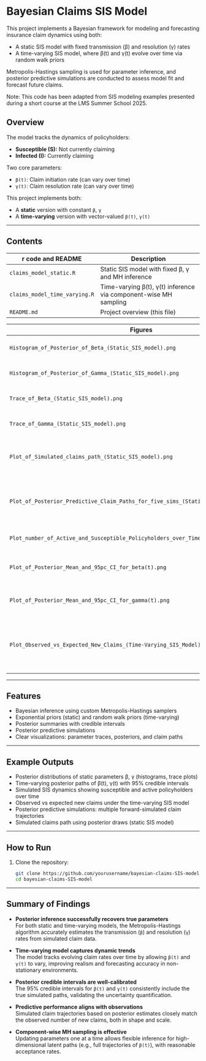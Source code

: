# Bayesian Claims SIS Model

This project implements a Bayesian framework for modeling and forecasting insurance claim dynamics using both:
- A static SIS model with fixed transmission (β) and resolution (γ) rates
- A time-varying SIS model, where β(t) and γ(t) evolve over time via random walk priors

Metropolis-Hastings sampling is used for parameter inference, and posterior predictive simulations are conducted to assess model fit and forecast future claims.

Note: This code has been adapted from SIS modeling examples presented during a short course at the LMS Summer School 2025.

## Overview

The model tracks the dynamics of policyholders:
- **Susceptible (S):** Not currently claiming
- **Infected (I):** Currently claiming

Two core parameters:
- `β(t)`: Claim initiation rate (can vary over time)
- `γ(t)`: Claim resolution rate (can vary over time)

This project implements both:
- A **static** version with constant `β`, `γ`
- A **time-varying** version with vector-valued `β(t)`, `γ(t)`

---

## Contents

| r code and README               | Description                                                        |
|--------------------|--------------------------------------------------------------------|
| `claims_model_static.R`    | Static SIS model with fixed β, γ and MH inference                  |
| `claims_model_time_varying.R` | Time-varying β(t), γ(t) inference via component-wise MH sampling |
| `README.md`         | Project overview (this file)                                      |

| Figures                                                                                   | Description                                           |
| -------------------------------------------------------------------------------------- | ----------------------------------------------------- |
| `Histogram_of_Posterior_of_Beta_(Static_SIS_model).png`                                | Posterior distribution of fixed β                     |
| `Histogram_of_Posterior_of_Gamma_(Static_SIS_model).png`                               | Posterior distribution of fixed γ                     |
| `Trace_of_Beta_(Static_SIS_model).png`                                                 | MCMC trace plot for fixed β                           |
| `Trace_of_Gamma_(Static_SIS_model).png`                                                | MCMC trace plot for fixed γ                           |
| `Plot_of_Simulated_claims_path_(Static_SIS_model).png`                                 | Simulated claims path over time (Static SIS model)    |
| `Plot_of_Posterior_Predictive_Claim_Paths_for_five_sims_(Static_SIS_model).png`        | Posterior predictive claim paths (static model, five simulations)       |
| `Plot_number_of_Active_and_Susceptible_Policyholders_over_Time_(Static_SIS_model).png` | SIS model dynamics (S and I)                          |
| `Plot_of_Posterior_Mean_and_95pc_CI_for_beta(t).png`                                   | Posterior mean and 95% CI for β(t)                    |
| `Plot_of_Posterior_Mean_and_95pc_CI_for_gamma(t).png`                                  | Posterior mean and 95% CI for γ(t)                    |
| `Plot_Observed_vs_Expected_New_Claims_(Time-Varying_SIS_Model).png`                    | Observed vs predicted new claims (time-varying model) |

---

## Features

- Bayesian inference using custom Metropolis-Hastings samplers
- Exponential priors (static) and random walk priors (time-varying)
- Posterior summaries with credible intervals
- Posterior predictive simulations
- Clear visualizations: parameter traces, posteriors, and claim paths

---

## Example Outputs

 - Posterior distributions of static parameters β, γ (histograms, trace plots)
 - Time-varying posterior paths of β(t), γ(t) with 95% credible intervals
 - Simulated SIS dynamics showing susceptible and active policyholders over time
 - Observed vs expected new claims under the time-varying SIS model
 - Posterior predictive simulations: multiple forward-simulated claim trajectories
 - Simulated claims path using posterior draws (static SIS model)

---

## How to Run

1. Clone the repository:
   ```bash
   git clone https://github.com/yourusername/bayesian-claims-SIS-model.git
   cd bayesian-claims-SIS-model

---

## Summary of Findings

- **Posterior inference successfully recovers true parameters**  
  For both static and time-varying models, the Metropolis-Hastings algorithm accurately estimates the transmission (`β`) and resolution (`γ`) rates from simulated claim data.

- **Time-varying model captures dynamic trends**  
  The model tracks evolving claim rates over time by allowing `β(t)` and `γ(t)` to vary, improving realism and forecasting accuracy in non-stationary environments.

- **Posterior credible intervals are well-calibrated**  
  The 95% credible intervals for `β(t)` and `γ(t)` consistently include the true simulated paths, validating the uncertainty quantification.

- **Predictive performance aligns with observations**  
  Simulated claim trajectories based on posterior estimates closely match the observed number of new claims, both in shape and scale.

- **Component-wise MH sampling is effective**  
  Updating parameters one at a time allows flexible inference for high-dimensional latent paths (e.g., full trajectories of `β(t)`), with reasonable acceptance rates.

